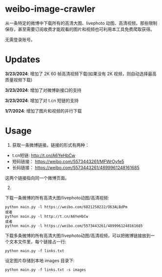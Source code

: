 # weibo-image-crawler
从一条特定的微博中下载所有的高清大图、livephoto 动图、高清视频。那些限制保存，甚至需要订阅收费才能观看的图片和视频也可利用本工具免费爬取获得。

无需登录账号。

# Updates
**3/23/2024**: 增加了 2K 60 帧高清视频下载(如果没有 2K 视频，则自动选择最高质量视频下载)

**3/23/2024**: 增加了对微博新接口的支持

**3/23/2024**: 增加了对 t.cn 短链的支持

**1/7/2024**: 增加了图片和视频的并行下载

# Usage
1. 获取一条微博链接。链接的形式有两种：
- t.cn短链:  http://t.cn/A6YeHbCw
- 短码链接： https://weibo.com/5573443261/MFWrOyfe5
- 长码链接： https://weibo.com/5573443261/4899961248161685

这两个链接指向同一个微博页面。

2.
下载一条微博的所有高清大图/livephoto动图/高清视频:
```
python main.py -l https://weibo.com/6821250222/O63ALBdPm
或者
python main.py -l http://t.cn/A6YeHbCw
或者
python main.py -l https://weibo.com/5573443261/4899961248161685
```

下载多条微博的所有高清大图/livephoto动图/高清视频，可以把微博链接放到一个文本文件里，每个链接占一行:
```
python main.py -f links.txt
```

设定图片存储到本地 images 目录下:
```
python main.py -f links.txt -s images
```

